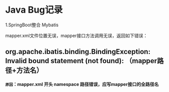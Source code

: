 # Java Bug记录

1.SpringBoot整合 Mybatis
	  
mapper.xml文件位置无误，mapper接口方法调用无误，返回如下错误：
## org.apache.ibatis.binding.BindingException: Invalid bound statement (not found): （mapper路径+方法名）
    
#### `原因`：mapper.xml 开头 namespace 路径错误，应写mapper接口的全路径名

